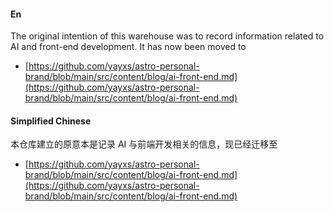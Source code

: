#### En

The original intention of this warehouse was to record information related to AI and front-end development. It has now been moved to

- [https://github.com/yayxs/astro-personal-brand/blob/main/src/content/blog/ai-front-end.md](https://github.com/yayxs/astro-personal-brand/blob/main/src/content/blog/ai-front-end.md)

#### Simplified Chinese

本仓库建立的原意本是记录 AI 与前端开发相关的信息，现已经迁移至

- [https://github.com/yayxs/astro-personal-brand/blob/main/src/content/blog/ai-front-end.md](https://github.com/yayxs/astro-personal-brand/blob/main/src/content/blog/ai-front-end.md)
